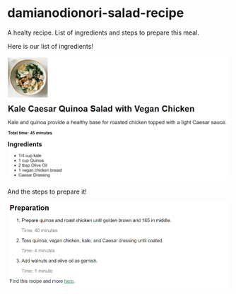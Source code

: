 # damianodionori-salad-recipe
A healty recipe. List of ingredients and steps to prepare this meal.

Here is our list of ingredients!

![Home Page](Ingredients.png)

And the steps to prepare it!

![Home Page](Preparation.png)
